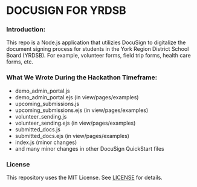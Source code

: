 # DOCUSIGN FOR YRDSB

### Introduction:

This repo is a Node.js application that utilizies DocuSign to digitalize the document signing process for students in the York Region District School Board (YRDSB). For example, volunteer forms, field trip forms, health care forms, etc.

### What We Wrote During the Hackathon Timeframe:

- demo_admin_portal.js
- demo_admin_portal.ejs (in view/pages/examples)
- upcoming_submissions.js
- upcoming_submissions.ejs (in view/pages/examples)
- volunteer_sending.js
- volunteer_sending.ejs (in view/pages/examples)
- submitted_docs.js
- submitted_docs.ejs (in view/pages/examples)
- index.js (minor changes)
- and many minor changes in other DocuSign QuickStart files

### License

This repository uses the MIT License. See [LICENSE](./LICENSE) for details.
